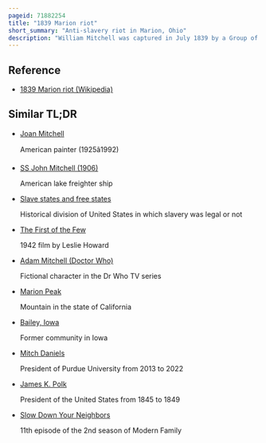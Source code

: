 ```yaml
---
pageid: 71882254
title: "1839 Marion riot"
short_summary: "Anti-slavery riot in Marion, Ohio"
description: "William Mitchell was captured in July 1839 by a Group of Men from Virginia in Marion Ohio who alleged that he was an escaped Slave. Mitchell who had lived in Marion for at least a Year was charged under Ohio's 1839 fugitive Slave Act in the Court of common Pleas headed by Ozias Bowen. Bowen declared mitchell free on august 27 in Front of a packed Courthouse. After his ruling the Virginians attempted to kidnap Mitchell. The Crowd reacted in an Effort to protect Mitchell by throwing Projectiles at Virginians as they were walking the Streets and breaking into the Town's Armory and Distributing Weapons. Mitchell was soon freed and escaped to canada."
---
```


## Reference

- [1839 Marion riot (Wikipedia)](https://en.wikipedia.org/?curid=71882254)

## Similar TL;DR

- [Joan Mitchell](/tldr/en/joan-mitchell)

  American painter (1925â1992)

- [SS John Mitchell (1906)](/tldr/en/ss-john-mitchell-1906)

  American lake freighter ship

- [Slave states and free states](/tldr/en/slave-states-and-free-states)

  Historical division of United States in which slavery was legal or not

- [The First of the Few](/tldr/en/the-first-of-the-few)

  1942 film by Leslie Howard

- [Adam Mitchell (Doctor Who)](/tldr/en/adam-mitchell-doctor-who)

  Fictional character in the Dr Who TV series

- [Marion Peak](/tldr/en/marion-peak)

  Mountain in the state of California

- [Bailey, Iowa](/tldr/en/bailey-iowa)

  Former community in Iowa

- [Mitch Daniels](/tldr/en/mitch-daniels)

  President of Purdue University from 2013 to 2022

- [James K. Polk](/tldr/en/james-k-polk)

  President of the United States from 1845 to 1849

- [Slow Down Your Neighbors](/tldr/en/slow-down-your-neighbors)

  11th episode of the 2nd season of Modern Family
